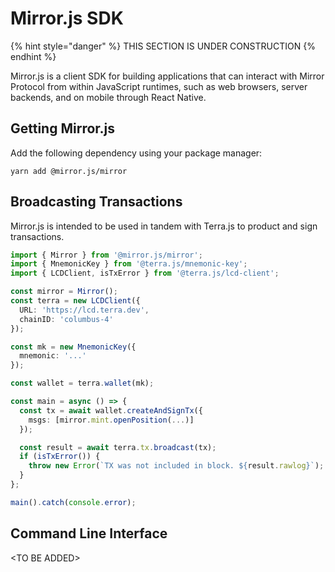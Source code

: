 # Mirror.js SDK

{% hint style="danger" %}
THIS SECTION IS UNDER CONSTRUCTION
{% endhint %}

Mirror.js is a client SDK for building applications that can interact with Mirror Protocol from within JavaScript runtimes, such as web browsers, server backends, and on mobile through React Native.

## Getting Mirror.js

Add the following dependency using your package manager:

```text
yarn add @mirror.js/mirror
```

## Broadcasting Transactions

Mirror.js is intended to be used in tandem with Terra.js to product and sign transactions.

```typescript
import { Mirror } from '@mirror.js/mirror';
import { MnemonicKey } from '@terra.js/mnemonic-key';
import { LCDClient, isTxError } from '@terra.js/lcd-client';

const mirror = Mirror();
const terra = new LCDClient({
  URL: 'https://lcd.terra.dev',
  chainID: 'columbus-4'
});

const mk = new MnemonicKey({
  mnemonic: '...'
});

const wallet = terra.wallet(mk);

const main = async () => {
  const tx = await wallet.createAndSignTx({
    msgs: [mirror.mint.openPosition(...)]
  });

  const result = await terra.tx.broadcast(tx);
  if (isTxError()) {
    throw new Error(`TX was not included in block. ${result.rawlog}`);
  }
};

main().catch(console.error);
```

## Command Line Interface

&lt;TO BE ADDED&gt;

